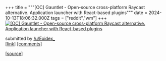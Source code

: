 +++
title = """[OC] Gauntlet - Open-source cross-platform Raycast alternative. Application launcher with React-based plugins"""
date = 2024-10-13T18:06:32.000Z
tags = ["reddit","wm"]
+++
[![[OC] Gauntlet - Open-source cross-platform Raycast alternative. Application launcher with React-based plugins ](https://external-preview.redd.it/ODFudTRiZzNka3VkMW29OC29P2jG4rOMs7CgKPEp3ysRPd9-ySZB1561DbeT.png?width=640&crop=smart&auto=webp&s=e503ed2fae3e7e16c60f19b32b500d6383057113 "[OC] Gauntlet - Open-source cross-platform Raycast alternative. Application launcher with React-based plugins ")](https://www.reddit.com/r/unixporn/comments/1g2vs29/oc_gauntlet_opensource_crossplatform_raycast/)

submitted by [/u/Exidex\_](https://www.reddit.com/user/Exidex_)  
[\[link\]](https://v.redd.it/2csfhdg3dkud1) [\[comments\]](https://www.reddit.com/r/unixporn/comments/1g2vs29/oc_gauntlet_opensource_crossplatform_raycast/)

[[source]](https://www.reddit.com/r/unixporn/comments/1g2vs29/oc_gauntlet_opensource_crossplatform_raycast/)

